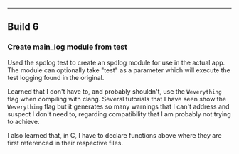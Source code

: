 ---

## Build 6
### Create main_log module from test

Used the spdlog test to create an spdlog module for use in the actual app. The module can optionally take "test" as a parameter which will execute the test logging found in the original.

Learned that I don't have to, and probably shouldn't, use the `Weverything` flag when compiling with clang. Several tutorials that I have seen show the `Weverything` flag but it generates so many warnings that I can't address and suspect I don't need to, regarding compatibility that I am probably not trying to achieve.

I also learned that, in C, I have to declare functions above where they are first referenced in their respective files.
